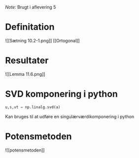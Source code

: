 *Note:* Brugt i aflevering 5
# Definitation
![[Sætning 10.2-1.png]]
[[Ortogonal]]

# Resultater
![[Lemma 11.6.png]]
# SVD komponering i python
``` Python
u,s,vt = np.linalg.svd(a)
```
Kan bruges til at udføre en singulærværdikomponering i python

# Potensmetoden
![[potensmetoden]]

